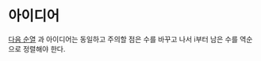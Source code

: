 # 아이디어
[다음 순열](https://github.com/leeedohyun/Baekjoon/tree/main/알고리즘%20분류/브루트%20포스/10972.%20다음%20순열)
과 아이디어는 동일하고 주의할 점은 수를 바꾸고 나서 i부터 남은 수를 역순으로 정렬해야 한다.
